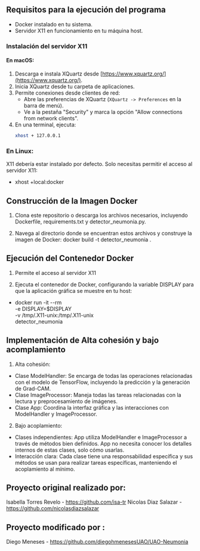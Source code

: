 ##

## Requisitos para la ejecución del programa

- Docker instalado en tu sistema.
- Servidor X11 en funcionamiento en tu máquina host.

### Instalación del servidor X11

#### En macOS:
1. Descarga e instala XQuartz desde [https://www.xquartz.org/](https://www.xquartz.org/).
2. Inicia XQuartz desde tu carpeta de aplicaciones.
3. Permite conexiones desde clientes de red:
   - Abre las preferencias de XQuartz (`XQuartz -> Preferences` en la barra de menú).
   - Ve a la pestaña "Security" y marca la opción "Allow connections from network clients".
4. En una terminal, ejecuta:
   ```bash
   xhost + 127.0.0.1

### En Linux:
X11 debería estar instalado por defecto. Solo necesitas permitir el acceso al servidor X11:
- xhost +local:docker

## Construcción de la Imagen Docker
1. Clona este repositorio o descarga los archivos necesarios, incluyendo Dockerfile, requirements.txt y detector_neumonia.py.

2. Navega al directorio donde se encuentran estos archivos y construye la imagen de Docker:
docker build -t detector_neumonia .

## Ejecución del Contenedor Docker
1. Permite el acceso al servidor X11

2. Ejecuta el contenedor de Docker, configurando la variable DISPLAY para que la aplicación gráfica se muestre en tu host:
-   docker run -it --rm \
     -e DISPLAY=$DISPLAY \
     -v /tmp/.X11-unix:/tmp/.X11-unix \
     detector_neumonia

## Implementación de Alta cohesión y bajo acomplamiento
1.	Alta cohesión:
- Clase ModelHandler: Se encarga de todas las operaciones relacionadas con el modelo de TensorFlow, incluyendo la predicción y la generación de Grad-CAM.
- Clase ImageProcessor: Maneja todas las tareas relacionadas con la lectura y preprocesamiento de imágenes.
- Clase App: Coordina la interfaz gráfica y las interacciones con ModelHandler y ImageProcessor.

2.	Bajo acoplamiento:
- 	Clases independientes: App utiliza ModelHandler e ImageProcessor a través de métodos bien definidos. App no necesita conocer los detalles internos de estas clases, solo cómo usarlas.
- 	Interacción clara: Cada clase tiene una responsabilidad específica y sus métodos se usan para realizar tareas específicas, manteniendo el acoplamiento al mínimo.


## Proyecto original realizado por:

Isabella Torres Revelo - https://github.com/isa-tr
Nicolas Diaz Salazar - https://github.com/nicolasdiazsalazar

## Proyecto modificado por :

Diego Meneses - https://github.com/diegohmenesesUAO/UAO-Neumonia

